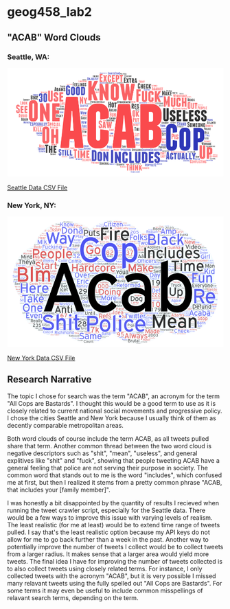 # geog458_lab2

## "ACAB" Word Clouds
### Seattle, WA:
![Seattle Word Cloud](./word_clouds/word_cloud_seattle.png)

[Seattle Data CSV File](./data/twsearch-result-seattle.csv)

### New York, NY:
![New York Word Cloud](./word_clouds/word_cloud_newyork.png)

[New York Data CSV File](./data/twsearch-result-newyork.csv)


## Research Narrative

The topic I chose for search was the term "ACAB", an acronym for the term "All Cops are Bastards". I thought this would be a good term to use as it is closely related to current national social movements and progressive policy. I chose the cities Seattle and New York because I usually think of them as decently comparable metropolitan areas. 

Both word clouds of course include the term ACAB, as all tweets pulled share that term. Another common thread between the two word cloud is negative descriptors such as "shit", "mean", "useless", and general explitives like "shit" and "fuck", showing that people tweeting ACAB have a general feeling that police are not serving their purpose in society. The common word that stands out to me is the word "includes", which confused me at first, but then I realized it stems from a pretty common phrase "ACAB, that includes your [family member]".

I was honestly a bit disappointed by the quantity of results I recieved when running the tweet crawler script, especially for the Seattle data. There would be a few ways to improve this issue with varying levels of realism. The least realistic (for me at least) would be to extend time range of tweets pulled. I say that's the least realistic option because my API keys do not allow for me to go back further than a week in the past. Another way to potentially improve the number of tweets I collect would be to collect tweets from a larger radius. It makes sense that a larger area would yield more tweets. The final idea I have for improving the number of tweets collected is to also collect tweets using closely related terms. For instance, I only collected tweets with the acronym "ACAB", but it is very possible I missed many relavant tweets using the fully spelled out "All Cops are Bastards". For some terms it may even be useful to include common misspellings of relavant search terms, depending on the term.